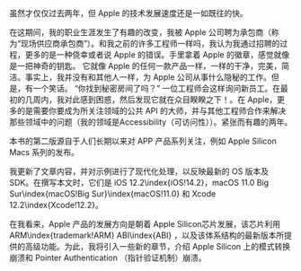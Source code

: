 虽然才仅仅过去两年，但 Apple 的技术发展速度还是一如既往的快。

在这期间，我的职业生涯发生了有趣的改变，我被 Apple 公司聘为承包商（称为“现场供应商承包商”）。和我之前的许多工程师一样吗，我认为我通过招聘的过程，更多的是一种侥幸或者说 Apple 的错误。手里拿着 Apple 的徽章，感觉就像是一把神奇的钥匙。 它就像 Apple 的任何一款产品一样，一样的干净，完美，简洁。事实上，我并没有和其他人一样，为 Apple 公司从事什么隐秘的工作。但是，有一个笑话。 “你找到秘密房间了吗？” 一位工程师会这样询问新员工。在最初的几周内，我对此感到困惑，然后发现它就在众目睽睽之下！。在 Apple，更多的是需要你要成为所关注领域的公共 API 的大师，并与其他工程师合作来解决那些领域中的问题（我的领域是Accessibility（可访问性））。紧张而有趣的两年。

本书的第二版源自于人们长期以来对 APP 产品系列关注，例如 Apple Silicon Macs 系列的发布。

我更新了文章内容，并对示例进行了现代化处理，以反映最新的 OS 版本及SDK。在撰写本文时，它们是 iOS 12.2\index{iOS!14.2}，macOS 11.0 Big Sur\index{macOS!Big Sur}\index{macOS!11.0} 和 Xcode 12.2\index{Xcode!12.2}。

在我看来，Apple 产品的发展方向是朝着 Apple Silicon芯片发展，该芯片利用 ARM\index{trademark!ARM} ABI\index{ABI} ，以及该体系结构的最新版本所提供的高级功能。为此，我将引入一些新的章节，介绍 Apple Silicon 上的模式转换崩溃和 Pointer Authentication （指针验证机制）崩溃。

